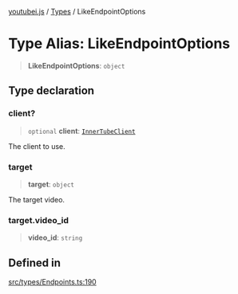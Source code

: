 [youtubei.js](../../../README.md) / [Types](../README.md) / LikeEndpointOptions

# Type Alias: LikeEndpointOptions

> **LikeEndpointOptions**: `object`

## Type declaration

### client?

> `optional` **client**: [`InnerTubeClient`](InnerTubeClient.md)

The client to use.

### target

> **target**: `object`

The target video.

### target.video\_id

> **video\_id**: `string`

## Defined in

[src/types/Endpoints.ts:190](https://github.com/LuanRT/YouTube.js/blob/eb21af33db708f0355f4fb15881f5d4fabc7b06c/src/types/Endpoints.ts#L190)

